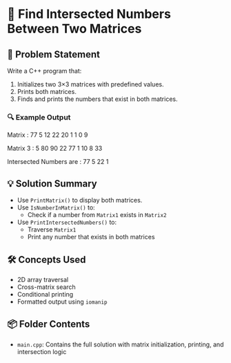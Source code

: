 # 🔗 Find Intersected Numbers Between Two Matrices

## 🧩 Problem Statement
Write a C++ program that:
1. Initializes two 3×3 matrices with predefined values.
2. Prints both matrices.
3. Finds and prints the numbers that exist in both matrices.

### 🔍 Example Output
Matrix : 
77 5 12 
22 20 1 
1 0 9

Matrix 3 :
5 80 90 
22 77 1 
10 8 33

Intersected Numbers are : 
77 5 22 1

## 💡 Solution Summary
- Use `PrintMatrix()` to display both matrices.
- Use `IsNumberInMatrix()` to:
  - Check if a number from `Matrix1` exists in `Matrix2`
- Use `PrintIntersectedNumbers()` to:
  - Traverse `Matrix1`
  - Print any number that exists in both matrices

## 🛠️ Concepts Used
- 2D array traversal
- Cross-matrix search
- Conditional printing
- Formatted output using `iomanip`

## 📦 Folder Contents
- `main.cpp`: Contains the full solution with matrix initialization, printing, and intersection logic
